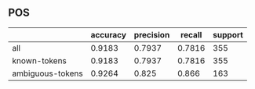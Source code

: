 
## POS

|                  | accuracy | precision | recall | support |
|------------------|----------|-----------|--------|---------|
| all              | 0.9183   | 0.7937    | 0.7816 | 355     |
| known-tokens     | 0.9183   | 0.7937    | 0.7816 | 355     |
| ambiguous-tokens | 0.9264   | 0.825     | 0.866  | 163     |

